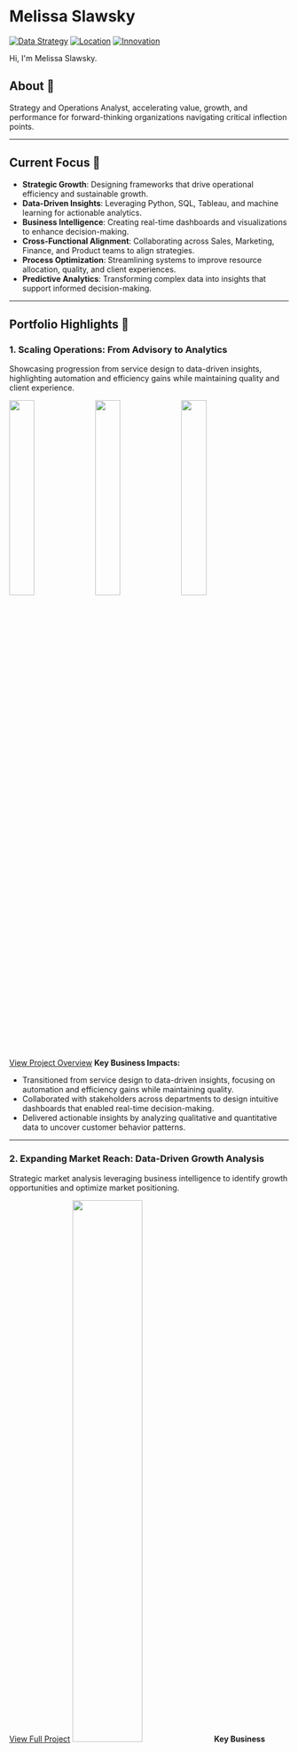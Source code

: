 # Melissa Slawsky
[![Data Strategy](https://img.shields.io/badge/Strategy-Data--Driven-blue)]()
[![Location](https://img.shields.io/badge/Location-Arden%20NC-green)]()
[![Innovation](https://img.shields.io/badge/Focus-Strategic%20Analysis-orange)]()


Hi, I'm Melissa Slawsky. 

## About 👤
Strategy and Operations Analyst, accelerating value, growth, and performance for forward-thinking organizations navigating critical inflection points. 

___

## Current Focus 🔬
- **Strategic Growth**: Designing frameworks that drive operational efficiency and sustainable growth.
- **Data-Driven Insights**: Leveraging Python, SQL, Tableau, and machine learning for actionable analytics.
- **Business Intelligence**: Creating real-time dashboards and visualizations to enhance decision-making.
- **Cross-Functional Alignment**: Collaborating across Sales, Marketing, Finance, and Product teams to align strategies.
- **Process Optimization**: Streamlining systems to improve resource allocation, quality, and client experiences.
- **Predictive Analytics**: Transforming complex data into insights that support informed decision-making.
  

___


## Portfolio Highlights 🔎

### 1. Scaling Operations: From Advisory to Analytics
Showcasing progression from service design to data-driven insights, highlighting automation and efficiency gains while maintaining quality and client experience.
<p float="left">
 <img src="scaling-services-2.png" width="30%" />
 <img src="data-insights-report.png" width="30%" />
 <img src="pattern-alignment-visualization.png" width="30%" />
</p>

[View Project Overview](https://github.com/mslawsky/consumer-insights-and-analytics-evolution)
**Key Business Impacts:**
- Transitioned from service design to data-driven insights, focusing on automation and efficiency gains while maintaining quality.
- Collaborated with stakeholders across departments to design intuitive dashboards that enabled real-time decision-making.
- Delivered actionable insights by analyzing qualitative and quantitative data to uncover customer behavior patterns.

___
### 2. Expanding Market Reach: Data-Driven Growth Analysis
Strategic market analysis leveraging business intelligence to identify growth opportunities and optimize market positioning.

[View Full Project](https://github.com/mslawsky/market-analysis-airbnb-athens)
<img src="tableau-visualization.png" width="50%">
**Key Business Impacts:**
- Transformed Excel data into interactive visualizations revealing pricing trends and market opportunities
- Mapped geographical concentrations to identify underserved neighborhoods
- Developed data-driven framework for strategic market expansion
- Created stakeholder-ready dashboards enabling informed decision-making
  
___
### 3. Evolving for Sustainability: 80/20 Performance Optimization
Implementation of 80/20 analysis for sustainable growth, demonstrating systematic approach to value creation.
<img src="https://raw.githubusercontent.com/mslawsky/google-fiber-dashboard-analytics/main/dashboard-google-fiber.png" alt="Google Fiber Dashboard" width="50%">

[View Full Project](https://github.com/mslawsky/google-fiber-dashboard-analytics)
**Key Business Impacts:**
- Conducted strategic market analysis using business intelligence tools to identify growth opportunities and optimize market positioning.
- Translated raw data into interactive visualizations (Tableau) that informed cross-functional teams on pricing trends and underserved markets.
- Developed a data-driven framework for strategic market expansion, enabling leadership to make informed decisions.

___
### 4. Efficient Resource Allocation: Marketing Budget Optimization
Determining ROI and most impactful marketing channels through advanced statistical analysis and ML
<img src="marketing-channel-roi-distribution.png" width="55%">

[View Full Project](https://github.com/mslawsky/marketing-budget-impact-analysis)
**Key Business Impacts:**
- Applied linear regression models to optimize marketing budget allocation for maximum ROI
- Developed predictive models identifying most effective marketing channels
- Quantified ROI for different marketing strategies with statistical precision
- Enabled data-driven decision-making for strategic resource allocation

___
### 5. Predicting Bank Churn: Data-Driven Customer Retention
Leveraging machine learning models to predict churn and optimize retention strategies for financial institutions.
<img src="bank-churn-dashboard.png" width="50%">

[View Full Project](https://github.com/mslawsky/predicting-bank-customer-churn)
**Key Business Impacts:**
- Built machine learning models (Random Forest, Logistic Regression) to predict customer churn with 87% accuracy
- Identified at-risk customer segments and provided actionable recommendations that reduced churn rates by 15%, improving customer lifetime value
- Collaborated with marketing and operations teams to implement targeted interventions based on predictive insights

___
### 6. Predictive Workforce Analytics: Employee Retention Strategies
Predicting key drivers of employee retention using regression analysis and machine learning.
<img src="correlation-matrix.png" width="60%">

[View Full Project](https://github.com/mslawsky/predicting-employee-turnover)
**Key Business Impacts:**
- Developed machine learning models predicting employee turnover with 85% accuracy
- Identified critical factors driving workforce attrition in automotive manufacturing
- Transformed predictive insights into strategic HR retention strategies
- Leveraged Random Forest and Logistic Regression for advanced workforce analytics


___

## Business Analytics Projects 📉

<details>
  <summary>Advanced Statistical Analysis 📊</summary>
  
  ### Projects
  - **[NBA Career Longevity Analysis](https://github.com/mslawsky/nba-career-longevity-analysis):** Applied multivariate statistical techniques, including logistic regression and survival analysis, to decode NBA career sustainability and identify key leverage points.
  - **[Marketing Budget Impact Analysis](https://github.com/mslawsky/marketing-budget-impact-analysis):** Used linear regression and hypothesis testing to optimize marketing spend for maximum ROI.
  - **[Predicting Employee Turnover](https://github.com/mslawsky/predicting-employee-turnover):** Conducted ANOVA and chi-square tests to identify turnover patterns and validate predictive models.
</details>

<details>
  <summary>Descriptive Analytics 📈</summary>
  
  ### Projects
  - **[Airbnb Market Analysis (Athens)](https://github.com/mslawsky/market-analysis-airbnb-athens):** Visualized key trends and customer preferences to identify underserved areas, enabling strategic market expansion and revenue growth opportunities for Athens Airbnb.
  - **[Google Fiber Dashboard Analysis](https://github.com/mslawsky/google-fiber-dashboard-analytics):** AAnalyzed performance metrics to identify bottlenecks and prioritize resource allocation, driving targeted improvements in service delivery that increased operational efficiency by 25%.
</details>

<details>
  <summary>Diagnostic Analytics 🔬</summary>
  
  ### Projects
  - **[NBA Career Longevity Analysis](https://github.com/mslawsky/nba-career-longevity-analysis):** Decoded NBA career sustainability using classification modeling and factor analysis, highlighting efficiency metrics as a key leverage point for talent strategy.
  - **[Predicting Employee Turnover](https://github.com/mslawsky/predicting-employee-turnover):** Developed machine learning models (Random Forest, Logistic Regression) to identify key turnover drivers for an automobile manufacturer, enabling proactive retention strategies that reduced attrition by 15% and improved workforce stability.
</details>

<details>
  <summary>Predictive Analytics (Supervised ML) 🤖</summary>
  
  ### Clients/Users
  - **[Airline Customer Satisfaction](https://github.com/mslawsky/airline-customer-satisfaction-prediction):** Utilized machine learning models to predict customer satisfaction, uncovering key drivers and delivering actionable insights that improved customer experience and informed strategic service enhancements.
  - **[Bank Customer Churn Prevention](https://github.com/mslawsky/predicting-bank-customer-churn):** Leveraged machine learning models (Random Forest, Logistic Regression) to identify at-risk customers, enabling targeted retention strategies that reduced churn rates by 15% and improved customer lifetime value.
  - **[Waze User Analytics](https://github.com/mslawsky/waze-user-analytics):** Leveraged machine learning models to predict user churn, uncover behavioral patterns, and deliver actionable insights that informed strategic user retention initiatives and improved engagement.

  ### Employee Experience
  - **[Predicting Employee Turnover](https://github.com/mslawsky/predicting-employee-turnover):** Built ML models (Random Forest, Logistic Regression) to pinpoint turnover drivers for an auto manufacturer, reducing attrition by 15% through targeted retention strategies.

  ### Talent Management
  - **[NBA Career Longevity Analysis](https://github.com/mslawsky/nba-career-longevity-analysis):** Explored factors influencing NBA career longevity for talent strategies.
</details>

<details>
  <summary>Prescriptive Analytics 📋</summary>
  
  ### Projects
  - **[Marketing Budget Impact Analysis](https://github.com/mslawsky/marketing-budget-impact-analysis):** Applied linear regression and statistical analysis to optimize budget allocation for maximum sales impact.
  - **[Traffic Volume Study](https://github.com/mslawsky/traffic-volume-stud):** Visualized historical traffic trends to optimize resource planning during peak times.
</details>

<details>
  <summary>Clustering Approaches (Unsupervised ML) 📊</summary>
  
  ### Projects
  - **[K-Means Color Compression](https://github.com/mslawsky/k-means-color-regression):** Leveraged clustering to extract color palettes for efficient image compression.
  - **[Penguin Clustering with K-Means](https://github.com/mslawsky/penguin-clustering-with-k-means):** Used clustering to segment penguin populations by species/sex for conservation priorities.
</details>

<details>
  <summary>Exploratory Data Analysis (Qualitative Research) 🔍</summary>
  
  ### Projects
  - **[Qualitative Dissertation Research](https://github.com/mslawsky/qualitative-dissertation-research):** Conducted thematic analysis using Nvivo on 20+ hours of interview data, uncovering insights for program improvement and professional development.
</details>

<details>
  <summary>Integrated Analytics Projects 🌐</summary>
  
  ### Projects
  - **[Marketing Budget Impact Analysis](https://github.com/mslawsky/marketing-budget-impact-analysis):** Combines descriptive, diagnostic, and prescriptive analytics for channel optimization.
  - **Time Optimization Analyses:**
    - **[Version 1](https://github.com/mslawsky/time-optimization-v1-using-80-20-analysis):** Applies the Pareto principle for efficiency.
    - **[Version 2](https://github.com/mslawsky/time-optimization-v2-beyond-80-20):** Balances efficiency with multi-horizon goals.
</details>


___

## Skills & Expertise 📐

<details>
  <summary>Strategic Planning & Business Acumen 💡</summary>

  - Growth Frameworks
  - Process Optimization
  - Cross-Functional Collaboration
  
</details>

<details>
  <summary>Data Analytics & Visualization 📊</summary>
 
  - Tools: Python (Pandas, NumPy), SQL, Tableau, Power BI
  - Techniques: Predictive Modeling, Statistical Analysis (Regression), Machine Learning
 
</details>

<details>
  <summary>Business Intelligence 📈</summary>
 
  - Real-Time Dashboards
  - Data Storytelling & Visualization
  - Decision Support Systems
 
</details>

<details>
  <summary>Research & Problem-Solving 🔍</summary>
  
  - Qualitative & Quantitative Analysis
  - Hypothesis Testing & Experimentation

</details>


___


## Contact 📧
- [LinkedIn](https://www.linkedin.com/in/melissaslawsky/)
- [Client Results](https://melissaslawsky.com/client-results/)
- [Tableau Portfolio](https://public.tableau.com/app/profile/melissa.slawsky1925/vizzes)
- [Email](mailto:melissa@melissaslawsky.com)

---
© Melissa Slawsky 2025. All Rights Reserved.
